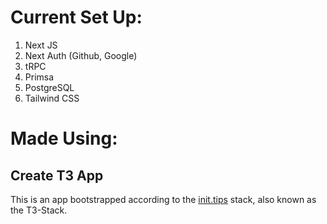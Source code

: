 # Current Set Up:

1. Next JS
2. Next Auth (Github, Google)
3. tRPC
4. Primsa
5. PostgreSQL
6. Tailwind CSS

# Made Using:

## Create T3 App

This is an app bootstrapped according to the [init.tips](https://init.tips) stack, also known as the T3-Stack.
